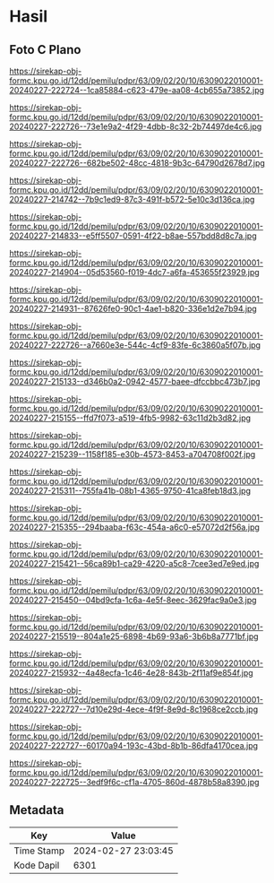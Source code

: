 # Hasil

## Foto C Plano

https://sirekap-obj-formc.kpu.go.id/12dd/pemilu/pdpr/63/09/02/20/10/6309022010001-20240227-222724--1ca85884-c623-479e-aa08-4cb655a73852.jpg

https://sirekap-obj-formc.kpu.go.id/12dd/pemilu/pdpr/63/09/02/20/10/6309022010001-20240227-222726--73e1e9a2-4f29-4dbb-8c32-2b74497de4c6.jpg

https://sirekap-obj-formc.kpu.go.id/12dd/pemilu/pdpr/63/09/02/20/10/6309022010001-20240227-222726--682be502-48cc-4818-9b3c-64790d2678d7.jpg

https://sirekap-obj-formc.kpu.go.id/12dd/pemilu/pdpr/63/09/02/20/10/6309022010001-20240227-214742--7b9c1ed9-87c3-491f-b572-5e10c3d136ca.jpg

https://sirekap-obj-formc.kpu.go.id/12dd/pemilu/pdpr/63/09/02/20/10/6309022010001-20240227-214833--e5ff5507-0591-4f22-b8ae-557bdd8d8c7a.jpg

https://sirekap-obj-formc.kpu.go.id/12dd/pemilu/pdpr/63/09/02/20/10/6309022010001-20240227-214904--05d53560-f019-4dc7-a6fa-453655f23929.jpg

https://sirekap-obj-formc.kpu.go.id/12dd/pemilu/pdpr/63/09/02/20/10/6309022010001-20240227-214931--87626fe0-90c1-4ae1-b820-336e1d2e7b94.jpg

https://sirekap-obj-formc.kpu.go.id/12dd/pemilu/pdpr/63/09/02/20/10/6309022010001-20240227-222726--a7660e3e-544c-4cf9-83fe-6c3860a5f07b.jpg

https://sirekap-obj-formc.kpu.go.id/12dd/pemilu/pdpr/63/09/02/20/10/6309022010001-20240227-215133--d346b0a2-0942-4577-baee-dfccbbc473b7.jpg

https://sirekap-obj-formc.kpu.go.id/12dd/pemilu/pdpr/63/09/02/20/10/6309022010001-20240227-215155--ffd7f073-a519-4fb5-9982-63c11d2b3d82.jpg

https://sirekap-obj-formc.kpu.go.id/12dd/pemilu/pdpr/63/09/02/20/10/6309022010001-20240227-215239--1158f185-e30b-4573-8453-a704708f002f.jpg

https://sirekap-obj-formc.kpu.go.id/12dd/pemilu/pdpr/63/09/02/20/10/6309022010001-20240227-215311--755fa41b-08b1-4365-9750-41ca8feb18d3.jpg

https://sirekap-obj-formc.kpu.go.id/12dd/pemilu/pdpr/63/09/02/20/10/6309022010001-20240227-215355--294baaba-f63c-454a-a6c0-e57072d2f56a.jpg

https://sirekap-obj-formc.kpu.go.id/12dd/pemilu/pdpr/63/09/02/20/10/6309022010001-20240227-215421--56ca89b1-ca29-4220-a5c8-7cee3ed7e9ed.jpg

https://sirekap-obj-formc.kpu.go.id/12dd/pemilu/pdpr/63/09/02/20/10/6309022010001-20240227-215450--04bd9cfa-1c6a-4e5f-8eec-3629fac9a0e3.jpg

https://sirekap-obj-formc.kpu.go.id/12dd/pemilu/pdpr/63/09/02/20/10/6309022010001-20240227-215519--804a1e25-6898-4b69-93a6-3b6b8a7771bf.jpg

https://sirekap-obj-formc.kpu.go.id/12dd/pemilu/pdpr/63/09/02/20/10/6309022010001-20240227-215932--4a48ecfa-1c46-4e28-843b-2f11af9e854f.jpg

https://sirekap-obj-formc.kpu.go.id/12dd/pemilu/pdpr/63/09/02/20/10/6309022010001-20240227-222727--7d10e29d-4ece-4f9f-8e9d-8c1968ce2ccb.jpg

https://sirekap-obj-formc.kpu.go.id/12dd/pemilu/pdpr/63/09/02/20/10/6309022010001-20240227-222727--60170a94-193c-43bd-8b1b-86dfa4170cea.jpg

https://sirekap-obj-formc.kpu.go.id/12dd/pemilu/pdpr/63/09/02/20/10/6309022010001-20240227-222725--3edf9f6c-cf1a-4705-860d-4878b58a8390.jpg


## Metadata

| Key        | Value               |
| ---------- | ------------------- |
| Time Stamp | 2024-02-27 23:03:45 |
| Kode Dapil | 6301                |



